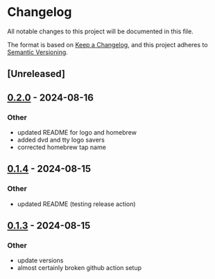 # Changelog
All notable changes to this project will be documented in this file.

The format is based on [Keep a Changelog](https://keepachangelog.com/en/1.0.0/),
and this project adheres to [Semantic Versioning](https://semver.org/spec/v2.0.0.html).

## [Unreleased]

## [0.2.0](https://github.com/cxreiff/ttysvr/compare/v0.1.4...v0.2.0) - 2024-08-16

### Other
- updated README for logo and homebrew
- added dvd and tty logo savers
- corrected homebrew tap name

## [0.1.4](https://github.com/cxreiff/ttysvr/compare/v0.1.3...v0.1.4) - 2024-08-15

### Other
- updated README (testing release action)

## [0.1.3](https://github.com/cxreiff/ttysvr/compare/v0.1.2...v0.1.3) - 2024-08-15

### Other
- update versions
- almost certainly broken github action setup
